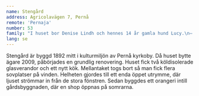 ```yaml
---
name: Stengård
address: Agricolavägen 7, Pernå
remote: 'Pernaja'
number: 53
family: "I huset bor Denise Lindh och hennes 14 år gamla hund Lucy.\n– 2009 behövde jag ett nytt hem och det här råkade vara till salu i kyrkbyn där jag bodde sedan tidigare. Här har funnits massor att göra, under renoveringen tappade jag 18 kilo. Det mest krävande jobbet var att tömma vinden mitt under den heta sommaren.\nStengård byggdes 1893. Denise har renoverat så gott som allt eftersom hon ville att huset skulle ha den stil hon själv tyckte om. Väggar och dörrar har tagits bort för att skapa ett luftigare intryck och övre våningen togs i användning. Dessutom lät hon bygga två verandor med stora fönster. De används även om vintrarna. På gården blev ett orangeri klart sensommaren 2016.\n– Jag har ännu många drömmar, men tar ett steg i taget. Gården får så småningom bli en naturtomt, jag har låtit så ängsblommor på vissa ställen. Någon gång har jag kanske också höns här."
lang: se
---
```

Stengård är byggd 1892 mitt i kulturmiljön av Pernå kyrkoby. Då huset bytte ägare 2009, påbörjades en grundlig renovering. Huset fick två köldisolerade glasverandor och ett nytt kök. Mellantaket togs bort så man fick flera sovplatser på vinden. Helheten gjordes till ett enda öppet utrymme, där ljuset strömmar in från de stora fönstren. Sedan byggdes ett orangeri intill gårdsbyggnaden, där en shop öppnas på somrarna.
